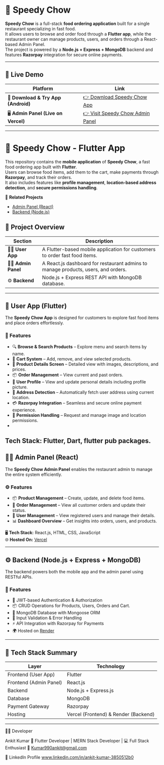 # 🍔 Speedy Chow

**Speedy Chow** is a full-stack **food ordering application** built for a single restaurant specializing in fast food.  
It allows users to browse and order food through a **Flutter app**, while the restaurant owner can manage products, users, and orders through a React-based Admin Panel.  
The project is powered by a **Node.js + Express + MongoDB** backend and features **Razorpay** integration for secure online payments.

---
## 🔗 Live Demo

| Platform | Link |
|-----------|------|
| 📱 **Download & Try App (Android)** | [👉 Download Speedy Chow App](https://drive.google.com/file/d/1rn3FTeXv-OHLmj_zvubbJaDlulTk9kaE/view?usp=sharing) |
| 🖥️ **Admin Panel (Live on Vercel)** | [👉 Visit Speedy Chow Admin Panel](https://speedy-chow-backend.vercel.app/) |

---

# 📱 Speedy Chow - Flutter App

This repository contains the **mobile application** of **Speedy Chow**, a fast food ordering app built with **Flutter**.  
Users can browse food items, add them to the cart, make payments through **Razorpay**, and track their orders.  
It also includes features like **profile management**, **location-based address detection**, and **secure permissions handling**.

🔗 **Related Projects**
- [Admin Panel (React)](https://github.com/Ankit-Developer-2024/speedy-chow-admin)
- [Backend (Node.js)](https://github.com/Ankit-Developer-2024/speedy-chow-backend)


## 🚀 Project Overview

| Section | Description |
|----------|--------------|
| 🧑‍💻 **User App** | A Flutter-based mobile application for customers to order fast food items. |
| 🧑‍💼 **Admin Panel** | A React.js dashboard for restaurant admins to manage products, users, and orders. |
| ⚙️ **Backend** | Node.js + Express REST API with MongoDB database. |

---

## 📱 User App (Flutter)

The **Speedy Chow App** is designed for customers to explore fast food items and place orders effortlessly.

### 🔹 Features
- 🔍 **Browse & Search Products** – Explore menu and search items by name.  
- 🛒 **Cart System** – Add, remove, and view selected products.  
- 📄 **Product Details Screen** – Detailed view with images, descriptions, and prices.  
- 📦 **Order Management** – View current and past orders.  
- 👤 **User Profile** – View and update personal details including profile picture.  
- 📍 **Address Detection** – Automatically fetch user address using current location.  
- 💳 **Razorpay Integration** – Seamless and secure online payment experience.  
- 🔐 **Permission Handling** – Request and manage image and location permissions.
- 
 **Tech Stack:** Flutter, Dart, flutter pub packages.
---

## 🧑‍💼 Admin Panel (React)

The **Speedy Chow Admin Panel** enables the restaurant admin to manage the entire system efficiently.

### ⚙️ Features
- 📦 **Product Management** – Create, update, and delete food items.  
- 🧾 **Order Management** – View all customer orders and update their status.  
- 👥 **User Management** – View registered users and manage their details.  
- 📊 **Dashboard Overview** – Get insights into orders, users, and products.  

🖥️ **Tech Stack:** React.js, HTML, CSS, JavaScript  
🌐 **Hosted On:** [Vercel](https://vercel.com)

---

## ⚙️ Backend (Node.js + Express + MongoDB)

The backend powers both the mobile app and the admin panel using RESTful APIs.

### 🔧 Features
- 🔐 JWT-based Authentication & Authorization  
- 📦 CRUD Operations for Products, Users, Orders and Cart.
- 💾 MongoDB Database with Mongoose ORM  
- 🧭 Input Validation & Error Handling  
- ⚡ API Integration with Razorpay for Payments  
- 🌍 Hosted on [Render](https://render.com)

---

## 🧱 Tech Stack Summary

| Layer | Technology |
|-------|-------------|
| Frontend (User App) | Flutter | Dart |
| Frontend (Admin Panel) | React.js |
| Backend | Node.js + Express.js |
| Database | MongoDB |
| Payment Gateway | Razorpay |
| Hosting | Vercel (Frontend) & Render (Backend) |

---

🧑‍💻 Developer

Ankit Kumar
📱 Flutter Developer | MERN Stack Developer | 💻 Full Stack Enthusiast
📧 Kumar990ankit@gmail.com

💼 LinkedIn Profile
 www.linkedin.com/in/ankit-kumar-3850512b0

